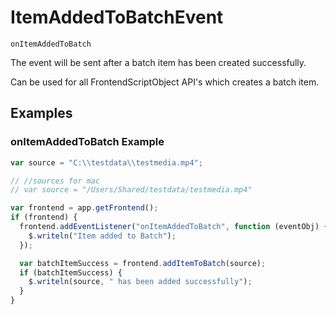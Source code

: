 # ItemAddedToBatchEvent

`onItemAddedToBatch`

The event will be sent after a batch item has been created successfully.

Can be used for all FrontendScriptObject API's which creates a batch item.

## Examples

### onItemAddedToBatch Example

```javascript
var source = "C:\\testdata\\testmedia.mp4";

// //sources for mac
// var source = "/Users/Shared/testdata/testmedia.mp4"

var frontend = app.getFrontend();
if (frontend) {
  frontend.addEventListener("onItemAddedToBatch", function (eventObj) {
    $.writeln("Item added to Batch");
  });

  var batchItemSuccess = frontend.addItemToBatch(source);
  if (batchItemSuccess) {
    $.writeln(source, " has been added successfully");
  }
}
```
